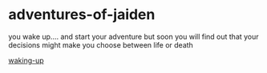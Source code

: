 # adventures-of-jaiden

you wake up....  and start your adventure but soon you will find out that your decisions might make you choose between life or death

[waking-up](waking-up/airport-drive/text.txt) 
